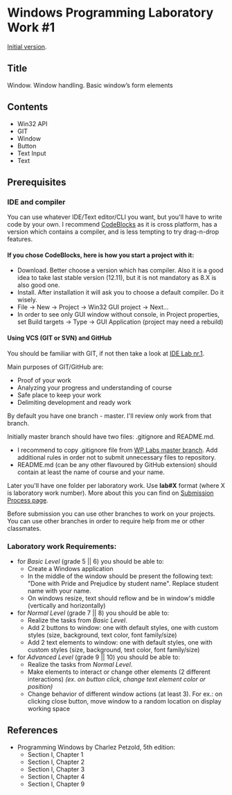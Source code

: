 # Windows Programming Laboratory Work #1
[Initial version](https://github.com/TUM-FAF/WP/tree/master/lab%231).

## Title
Window. Window handling. Basic window’s form elements

## Contents
* Win32 API
* GIT
* Window
* Button
* Text Input
* Text

## Prerequisites

### IDE and compiler
You can use whatever IDE/Text editor/CLI you want, but you'll have to write code by your own.
I recommend [CodeBlocks](http://www.codeblocks.org/) as it is cross platform, has a version which contains a compiler, and is less tempting to try drag-n-drop features.

#### If you chose CodeBlocks, here is how you start a project with it:
* Download. Better choose a version which has compiler. Also it is a good idea to take last stable version (12.11), but it is not mandatory as 8.X is also good one.
* Install. After installation it will ask you to choose a default compiler. Do it wisely.
* File -> New -> Project -> Win32 GUI project -> Next...
* In order to see only GUI window without console, in Project properties, set Build targets -> Type -> GUI Application (project may need a rebuild)

#### Using VCS (GIT or SVN) and GitHub
You should be familiar with GIT, if not then take a look at [IDE Lab nr.1](https://github.com/TUM-FAF/IDE/blob/master/MIDPS_LAB_1.md).

Main purposes of GIT/GitHub are:
* Proof of your work
* Analyzing your progress and understanding of course
* Safe place to keep your work
* Delimiting development and ready work

By default you have one branch - master. I'll review only work from that branch.

Initially master branch should have two files: .gitignore and README.md.
* I recommend to copy .gitignore file from [WP Labs master branch](https://github.com/TUM-FAF/WP). Add additional rules in order not to submit unnecessary files to repository.
* README.md (can be any other flavoured by GitHub extension) should contain at least the name of course and your name.

Later you'll have one folder per laboratory work. Use **lab#X** format (where X is laboratory work number). More about this you can find on [Submission Process page](https://github.com/TUM-FAF/WP/wiki/Submission-Process).

Before submission you can use other branches to work on your projects. You can use other branches in order to require help from me or other classmates.

### Laboratory work Requirements:
  - for _Basic Level_ (grade 5 || 6) you should be able to:
    * Create a Windows application
    * In the middle of the window should be present the following text: "Done with Pride and Prejudice by student name". Replace student name with your name.
    * On windows resize, text should reflow and be in window's middle (vertically and horizontally)
  - for _Normal Level_ (grade 7 || 8) you should be able to:
    * Realize the tasks from _Basic Level_.
    * Add 2 buttons to window: one with default styles, one with custom styles (size, background, text color, font family/size)
    * Add 2 text elements to window: one with default styles, one with custom styles (size, background, text color, font family/size)
  - for _Advanced Level_ (grade 9 || 10) you should be able to:
    * Realize the tasks from _Normal Level_.
    * Make elements to interact or change other elements (2 different interactions)  _(ex. on button click, change text element color or position)_
    * Change behavior of different window actions (at least 3). For ex.: on clicking close button, move window to a random location on display working space 

## References
* Programming Windows by Charlez Petzold, 5th edition:
  * Section I, Chapter 1
  * Section I, Chapter 2
  * Section I, Chapter 3
  * Section I, Chapter 4
  * Section I, Chapter 9
